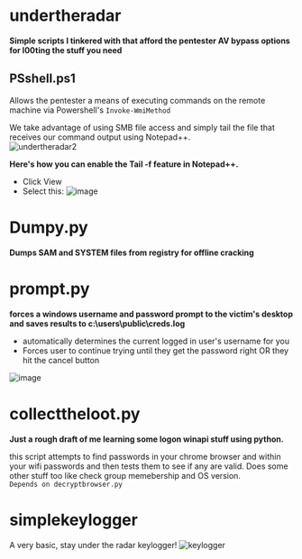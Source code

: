 # undertheradar

**Simple scripts I tinkered with that afford the pentester AV bypass options for l00ting the stuff you need**

## PSshell.ps1
Allows the pentester a means of executing commands on the remote machine via Powershell's `Invoke-WmiMethod`

We take advantage of using SMB file access and simply tail the file that receives our command output using Notepad++.  
![undertheradar2](https://github.com/g3tsyst3m/undertheradar/assets/19558280/3e302c33-26da-4b89-b176-6dc945b25e77)

**Here's how you can enable the Tail -f feature in Notepad++.**
- Click View
- Select this: ![image](https://github.com/g3tsyst3m/undertheradar/assets/19558280/04488232-ef79-404c-b694-e937a7501a8c)



# Dumpy.py

**Dumps SAM and SYSTEM files from registry for offline cracking**

# prompt.py

**forces a windows username and password prompt to the victim's desktop and saves results to c:\users\public\creds.log**

- automatically determines the current logged in user's username for you
- Forces user to continue trying until they get the password right OR they hit the cancel button

![image](https://github.com/g3tsyst3m/undertheradar/assets/19558280/93e0d37b-1f96-4221-9be9-b72db3198adb)


# collecttheloot.py

**Just a rough draft of me learning some logon winapi stuff using python.**

this script attempts to find passwords in your chrome browser and within your wifi passwords and then tests them to see if any are valid.  Does some other stuff too like check group memebership and OS version.  
`Depends on decryptbrowser.py`

# simplekeylogger

A very basic, stay under the radar keylogger!
![keylogger](https://github.com/g3tsyst3m/undertheradar/assets/19558280/9cc9cb62-d6a9-4b69-af19-ebbbc7a69dfb)
